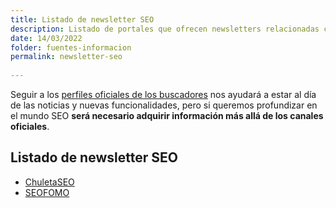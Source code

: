 ```yaml
---
title: Listado de newsletter SEO
description: Listado de portales que ofrecen newsletters relacionadas con el SEO
date: 14/03/2022
folder: fuentes-informacion
permalink: newsletter-seo
  
---
```


Seguir a los [perfiles oficiales de los buscadores](https://chuletaseo.com/blogs-oficiales) nos ayudará a estar al día de las noticias y nuevas funcionalidades, pero si queremos profundizar en el mundo SEO **será necesario adquirir información más allá de los canales oficiales**.

## Listado de newsletter SEO

- [ChuletaSEO](https://newsletter.chuletaseo.com)
- [SEOFOMO](https://www.seofomo.co/)
<!--stackedit_data:
eyJoaXN0b3J5IjpbLTIwMDcxNDY1MjldfQ==
-->